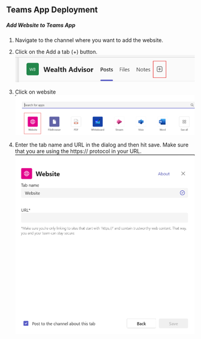 ## Teams App Deployment
##### Add Website to Teams App
1. Navigate to the channel where you want to add the website.
2. Click on the Add a tab (+) button.
![plus-icon](images/teams/wA-tab.png)

3. Click on website
![website-tab](images/teams/website-tab.png)

4. Enter the tab name and URL in the dialog and then hit save. Make sure that you are using the https:// protocol in your URL.
![URL-link](images/teams/website-link.png)